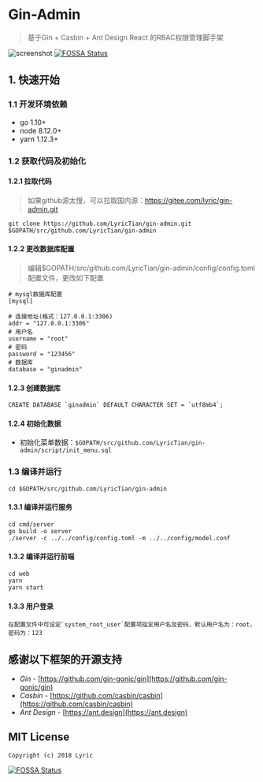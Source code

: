 # Gin-Admin

> 基于Gin + Casbin + Ant Design React 的RBAC权限管理脚手架

![screenshot](http://store.tiannianshou.com/static/github/gin_admin_default.png)
[![FOSSA Status](https://app.fossa.io/api/projects/git%2Bgithub.com%2FLyricTian%2Fgin-admin.svg?type=shield)](https://app.fossa.io/projects/git%2Bgithub.com%2FLyricTian%2Fgin-admin?ref=badge_shield)

## 1. 快速开始

### 1.1 开发环境依赖

- go 1.10+
- node 8.12.0+
- yarn 1.12.3+

### 1.2 获取代码及初始化

#### 1.2.1 拉取代码

> 如果github源太慢，可以拉取国内源：<https://gitee.com/lyric/gin-admin.git>

```
git clone https://github.com/LyricTian/gin-admin.git $GOPATH/src/github.com/LyricTian/gin-admin
```

#### 1.2.2 更改数据库配置

> 编辑$GOPATH/src/github.com/LyricTian/gin-admin/config/config.toml配置文件，更改如下配置

```
# mysql数据库配置
[mysql]

# 连接地址(格式：127.0.0.1:3306)
addr = "127.0.0.1:3306"
# 用户名
username = "root"
# 密码
password = "123456"
# 数据库
database = "ginadmin"
```

#### 1.2.3 创建数据库

```
CREATE DATABASE `ginadmin` DEFAULT CHARACTER SET = `utf8mb4`;
```

#### 1.2.4 初始化数据

- 初始化菜单数据：`$GOPATH/src/github.com/LyricTian/gin-admin/script/init_menu.sql`

### 1.3 编译并运行

```
cd $GOPATH/src/github.com/LyricTian/gin-admin
```

#### 1.3.1 编译并运行服务

```
cd cmd/server
go build -o server
./server -c ../../config/config.toml -m ../../config/model.conf
```

#### 1.3.2 编译并运行前端

```
cd web
yarn
yarn start
```

#### 1.3.3 用户登录

```
在配置文件中可设定`system_root_user`配置项指定用户名及密码，默认用户名为：root，密码为：123
```

## 感谢以下框架的开源支持

- *Gin* - [https://github.com/gin-gonic/gin](https://github.com/gin-gonic/gin)
- *Casbin* - [https://github.com/casbin/casbin](https://github.com/casbin/casbin)
- *Ant Design* - [https://ant.design](https://ant.design)


## MIT License

    Copyright (c) 2018 Lyric

[![FOSSA Status](https://app.fossa.io/api/projects/git%2Bgithub.com%2FLyricTian%2Fgin-admin.svg?type=large)](https://app.fossa.io/projects/git%2Bgithub.com%2FLyricTian%2Fgin-admin?ref=badge_large)
